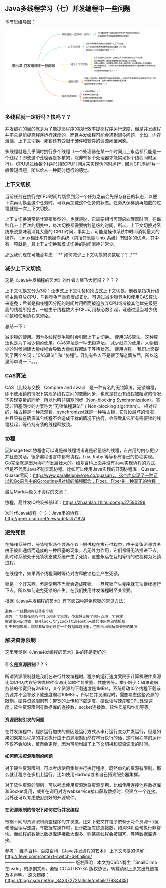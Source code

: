 
## Java多线程学习（七）并发编程中一些问题
本节思维导图：

![思维导图](https://github.com/1367379258/BigDataEd/blob/master/java/photo/%E5%A4%9A%E7%BA%BF%E7%A8%8B%E4%B8%83%20%E5%B9%B6%E5%8F%91%E7%BC%96%E7%A8%8B%E4%B8%AD%E7%9A%84%E4%B8%80%E4%BA%9B%E9%97%AE%E9%A2%98.jpg)


### 多线程就一定好吗？快吗？？
并发编程的目的就是为了能提高程序的执行效率提高程序运行速度，但是并发编程并不总是能提高程序运行速度的，而且并发编程可能会遇到很多问题，比如：内存泄漏、上下文切换、死锁还有受限于硬件和软件的资源闲置问题。

多线程就是几乎同时执行多个线程（一个处理器在某一个时间点上永远都只能是一个线程！即使这个处理器是多核的，除非有多个处理器才能实现多个线程同时运行）。CPU通过给每个线程分配CPU时间片来实现伪同时运行，因为CPU时间片一般很短很短，所以给人一种同时运行的感觉。

### 上下文切换
当前任务在执行完CPU时间片切换到另一个任务之前会先保存自己的状态，以便下次再切换会这个任务时，可以再加载这个任务的状态。任务从保存到再加载的过程就是一次上下文切换。

上下文切换通常是计算密集型的。也就是说，它需要相当可观的处理器时间，在每秒几十上百次的切换中，每次切换都需要纳秒量级的时间。所以，上下文切换对系统来说意味着消耗大量的 CPU 时间，事实上，可能是操作系统中时间消耗最大的操作。
Linux相比与其他操作系统（包括其他类 Unix 系统）有很多的优点，其中有一项就是，其上下文切换和模式切换的时间消耗非常少。

那么我们现在可能会考虑 ：** 如何减少上下文切换的次数呢？？？** 

### 减少上下文切换

这是《Java并发编程的艺术》的作者方腾飞大佬吗？？？？

上下文切换又分为2种：让步式上下文切换和抢占式上下文切换。前者是指执行线程主动释放CPU，与锁竞争严重程度成正比，可通过减少锁竞争和使用CAS算法来避免；后者是指线程因分配的时间片用尽而被迫放弃CPU或者被其他优先级更高的线程所抢占，一般由于线程数大于CPU可用核心数引起，可通过适当减少线程数和使用协程来避免。

总结一下：

减少锁的使用。因为多线程竞争锁时会引起上下文切换。
使用CAS算法。这种算法也是为了减少锁的使用。CAS算法是一种无锁算法。
减少线程的使用。人物很少的时候创建大量线程会导致大量线程都处于等待状态。
使用协程。
我们上面提到了两个名词：“CAS算法” 和 “协程”。可能有些人不是很了解这俩东西，所以这里简单说一下。。。

### CAS算法

CAS（比较与交换，Compare and swap） 是一种有名的无锁算法。无锁编程，即不使用锁的情况下实现多线程之间的变量同步，也就是在没有线程被阻塞的情况下实现变量的同步，所以也叫非阻塞同步（Non-blocking Synchronization）。实现非阻塞同步的方案称为“无锁编程算法”（ Non-blocking algorithm）。
相对应的，独占锁是一种悲观锁，synchronized就是一种独占锁，它假设最坏的情况，并且只有在确保其它线程不会造成干扰的情况下执行，会导致其它所有需要锁的线程挂起，等待持有锁的线程释放锁。


### 协程

![Image text]()
协程也可以说是微线程或者说是轻量级的线程，它占用的内存更少并且更灵活。很多编程语言中都有协程。Lua, Ruby 等等都有自己的协程实现。Go完全就是因为协程而发展壮大的。维基百科上面并没有Java实现协程的方式，但是不代表Java不能实现协程。比如可以使用Java实现的开源协程库：Quasar。Quasar官网：http://www.paralleluniverse.co/quasar/，。这个库实现了一种可以和Go语言中的Goroutine相对标的编程概念：Fiber。Fiber是一种真正的协程。


最后Mark两篇关于协程的文章：

协程，高并发IO终极杀器(3)：https://zhuanlan.zhihu.com/p/27590299

次时代Java编程（一）：Java里的协程：http://geek.csdn.net/news/detail/71824

### 避免死锁
在操作系统中，死锁是指两个或两个以上的进程在执行过程中，由于竞争资源或者由于彼此通信而造成的一种阻塞的现象，若无外力作用，它们都将无法推进下去。此时称系统处于死锁状态或系统产生了死锁，这些永远在互相等待的进程称为死锁进程。

在线程中，如果两个线程同时等待对方释放锁也会产生死锁。

锁是一个好东西，但是使用不当就会造成死锁。一旦死锁产生程序就无法继续运行下去。所以如何避免死锁的产生，在我们使用并发编程时至关重要。

根据《Java并发编程的艺术》有下面四种避免死锁的常见方法：

	避免一个线程同时获得多个锁
	避免一个线程在锁内同时占用多个资源，尽量保证每个锁只占用一个资源
	尝试使用定时锁，使用lock.tryLock(timeout)来替代使用内部锁机制
	对于数据库锁，加锁和解锁必须在一个数据库连接里，否则会出现解锁失败的情况

### 解决资源限制
这里我觉得《Java并发编程的艺术》讲的还是挺好的。

#### 什么是资源限制？？？

所谓资源限制就是我们在进行并发编程时，程序的运行速度受限于计算机硬件资源比如CPU,内存等等或软件资源比如软件的质量、性能等等。举个例子：如果说服务器的带宽只有2MB/s，某个资源的下载速度是1MB/s，系统启动10个线程下载该资源并不会导致下载速度编程10MB/s，所以在并发编程时，需要考虑这些资源的限制。硬件资源限制有：带宽的上传和下载速度、硬盘读写速度和CPU处理速度；软件资源限制有数据库的连接数、socket连接数、软件质量和性能等等。

#### 资源限制引发的问题

在并发编程中，程序运行加快的原因是运行方式从串行运行变为并发运行，但是如果如果某段程序的并发执行由于资源限制仍然在串行执行的话，这时候程序的运行不仅不会加快，反而会更慢，因为可能增加了上下文切换和资源调度的时间。

#### 如何解决资源限制的问题

对于硬件资源限制，可以考虑使用集群并行执行程序。既然单机的资源有限制，那么就让程序在多机上运行。比如使用Hadoop或者自己搭建服务器集群。

对于软件资源的限制，可以考虑使用资源池将资源复用。比如使用连接池将数据库和Socket复用，或者在调用对方webservice接口获取数据时，只建立一个连接。另外还可以考虑使用良好的开源软件。

#### 在资源限制的情况下如何进行并发编程

根据不同的资源限制调整程序的并发度，比如下载文件程序依赖于两个资源-带宽和硬盘读写速度。有数据库操作时，设计数据库练连接数，如果SQL语句执行非常快，而线程的数量比数据库连接数大很多，则某些线程会被阻塞，等待数据库连接。

参考：
维基百科，百度百科
《Java并发编程的艺术》
上下文切换的详解：http://ifeve.com/context-switch-definition/
————————————————
版权声明：本文为CSDN博主「SnailClimb在csdn」的原创文章，遵循 CC 4.0 BY-SA 版权协议，转载请附上原文出处链接及本声明。
原文链接：https://blog.csdn.net/qq_34337272/article/details/79844051


